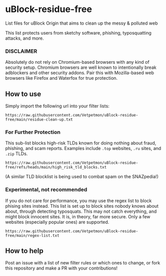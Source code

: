 # uBlock-residue-free
List files for uBlock Origin that aims to clean up the messy &amp; polluted web

This list protects users from sketchy software, phishing, typosquatting attacks, and more.

### DISCLAIMER
Absolutely do not rely on Chromium-based browsers with any kind of security setup. 
Chromium browsers are well known to intentionally break adblockers and other security addons.
Pair this with Mozilla-based web browsers like Firefox and Waterfox for true protection.

## How to use
Simply import the following url into your filter lists:

```
https://raw.githubusercontent.com/Vetpetmon/uBlock-residue-free/main/residue-clean-up.txt
```
### For Further Protection
This sub-list blocks high-risk TLDs known for doing nothing about fraud, phishing, and scam reports. Examples include `.top` websites, `.ru` sites, and `.zip` TLDs.
```
https://raw.githubusercontent.com/Vetpetmon/uBlock-residue-free/refs/heads/main/high_risk_tld_blocks.txt
```
(A similar TLD blocklist is being used to combat spam on the SNAZpedia!)

### Experimental, not recommended
If you do not care for performance, you may use the regex list to block phising sites instead.
This list is set up to block sites nobody knows about about, through detecting typosquats.
This may not catch everything, and might block innocent sites.
It is, in theory, far more secure. Only a few websites (especially popular ones) are supported.
```
https://raw.githubusercontent.com/Vetpetmon/uBlock-residue-free/main/regex-list.txt
```

## How to help
Post an issue with a list of new filter rules or which ones to change, or fork this repository and make a PR with your contributions!
